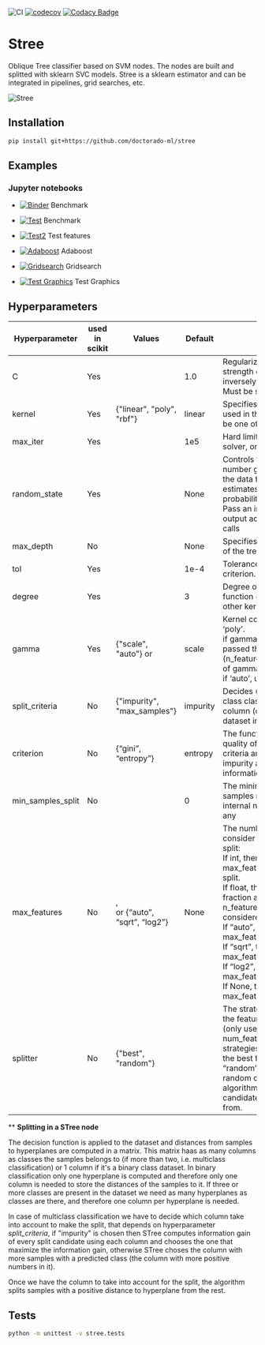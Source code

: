 ![CI](https://github.com/Doctorado-ML/STree/workflows/CI/badge.svg)
[![codecov](https://codecov.io/gh/doctorado-ml/stree/branch/master/graph/badge.svg)](https://codecov.io/gh/doctorado-ml/stree)
[![Codacy Badge](https://app.codacy.com/project/badge/Grade/35fa3dfd53a24a339344b33d9f9f2f3d)](https://www.codacy.com/gh/Doctorado-ML/STree?utm_source=github.com&utm_medium=referral&utm_content=Doctorado-ML/STree&utm_campaign=Badge_Grade)

# Stree

Oblique Tree classifier based on SVM nodes. The nodes are built and splitted with sklearn SVC models. Stree is a sklearn estimator and can be integrated in pipelines, grid searches, etc.

![Stree](https://raw.github.com/doctorado-ml/stree/master/example.png)

## Installation

```bash
pip install git+https://github.com/doctorado-ml/stree
```

## Examples

### Jupyter notebooks

- [![Binder](https://mybinder.org/badge_logo.svg)](https://mybinder.org/v2/gh/Doctorado-ML/STree/master?urlpath=lab/tree/notebooks/benchmark.ipynb) Benchmark

- [![Test](https://colab.research.google.com/assets/colab-badge.svg)](https://colab.research.google.com/github/Doctorado-ML/STree/blob/master/notebooks/benchmark.ipynb) Benchmark

- [![Test2](https://colab.research.google.com/assets/colab-badge.svg)](https://colab.research.google.com/github/Doctorado-ML/STree/blob/master/notebooks/features.ipynb) Test features

- [![Adaboost](https://colab.research.google.com/assets/colab-badge.svg)](https://colab.research.google.com/github/Doctorado-ML/STree/blob/master/notebooks/adaboost.ipynb) Adaboost

- [![Gridsearch](https://colab.research.google.com/assets/colab-badge.svg)](https://colab.research.google.com/github/Doctorado-ML/STree/blob/master/notebooks/gridsearch.ipynb) Gridsearch

- [![Test Graphics](https://colab.research.google.com/assets/colab-badge.svg)](https://colab.research.google.com/github/Doctorado-ML/STree/blob/master/notebooks/test_graphs.ipynb) Test Graphics

## Hyperparameters

| **Hyperparameter** | **used<br>in<br>scikit** | **Values**                                     | **Default** | **Meaning**                                                                                                                                                                                                                                                                                                                                                                                                                                          |
| ------------------ | ------------------------ | ---------------------------------------------- | ----------- | ---------------------------------------------------------------------------------------------------------------------------------------------------------------------------------------------------------------------------------------------------------------------------------------------------------------------------------------------------------------------------------------------------------------------------------------------------- |
| C                  | Yes                      | <float>                                        | 1.0         | Regularization parameter. The strength of the regularization is inversely proportional to C. Must be strictly positive.                                                                                                                                                                                                                                                                                                                              |
| kernel             | Yes                      | {"linear", "poly", "rbf"}                      | linear      | Specifies the kernel type to be used in the algorithm. It must be one of ‘linear’, ‘poly’ or ‘rbf’.                                                                                                                                                                                                                                                                                                                                                  |
| max_iter           | Yes                      | <int>                                          | 1e5         | Hard limit on iterations within solver, or -1 for no limit.                                                                                                                                                                                                                                                                                                                                                                                          |
| random_state       | Yes                      | <int>                                          | None        | Controls the pseudo random number generation for shuffling the data for probability estimates. Ignored when probability is False.<br>Pass an int for reproducible output across multiple function calls                                                                                                                                                                                                                                              |
| max_depth          | No                       | <int>                                          | None        | Specifies the maximum depth of the tree                                                                                                                                                                                                                                                                                                                                                                                                              |
| tol                | Yes                      | <float>                                        | 1e-4        | Tolerance for stopping criterion.                                                                                                                                                                                                                                                                                                                                                                                                                    |
| degree             | Yes                      | <int>                                          | 3           | Degree of the polynomial kernel function (‘poly’). Ignored by all other kernels.                                                                                                                                                                                                                                                                                                                                                                     |
| gamma              | Yes                      | {"scale", "auto"} or <float>                   | scale       | Kernel coefficient for ‘rbf’ and ‘poly’.<br>if gamma='scale' (default) is passed then it uses 1 / (n_features \* X.var()) as value of gamma,<br>if ‘auto’, uses 1 / n_features.                                                                                                                                                                                                                                                                      |
| split_criteria     | No                       | {"impurity", "max_samples"}                    | impurity    | Decides (just in case of a multi class classification) which column (class) use to split the dataset in a node\*\*                                                                                                                                                                                                                                                                                                                                   |
| criterion          | No                       | {“gini”, “entropy”}                            | entropy     | The function to measure the quality of a split. Supported criteria are “gini” for the Gini impurity and “entropy” for the information gain.                                                                                                                                                                                                                                                                                                          |
| min_samples_split  | No                       | <int>                                          | 0           | The minimum number of samples required to split an internal node. 0 (default) for any                                                                                                                                                                                                                                                                                                                                                                |
| max_features       | No                       | <int>, <float> <br>or {“auto”, “sqrt”, “log2”} | None        | The number of features to consider when looking for the split:<br>If int, then consider max_features features at each split.<br>If float, then max_features is a fraction and int(max_features \* n_features) features are considered at each split.<br>If “auto”, then max_features=sqrt(n_features).<br>If “sqrt”, then max_features=sqrt(n_features).<br>If “log2”, then max_features=log2(n_features).<br>If None, then max_features=n_features. |
| splitter           | No                       | {"best", "random"}                             |             | The strategy used to choose the feature set at each node (only used if max_features != num_features). Supported strategies are “best” to choose the best feature set and “random” to choose the a random combination. The algorithm generates 5 candidates at most to choose from.                                                                                                                                                                   |

\*\* **Splitting in a STree node**

The decision function is applied to the dataset and distances from samples to hyperplanes are computed in a matrix. This matrix haas as many columns as classes the samples belongs to (if more than two, i.e. multiclass classification) or 1 column if it's a binary class dataset. In binary classification only one hyperplane is computed and therefore only one column is needed to store the distances of the samples to it. If three or more classes are present in the dataset we need as many hyperplanes as classes are there, and therefore one column per hyperplane is needed.

In case of multiclass classification we have to decide which column take into account to make the split, that depends on hyperparameter _split_criteria_, if "impurity" is chosen then STree computes information gain of every split candidate using each column and chooses the one that maximize the information gain, otherwise STree choses the column with more samples with a predicted class (the column with more positive numbers in it).

Once we have the column to take into account for the split, the algorithm splits samples with a positive distance to hyperplane from the rest.

## Tests

```bash
python -m unittest -v stree.tests
```
